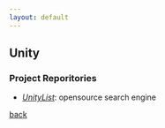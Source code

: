 ```yaml
---
layout: default
---
```


## Unity

### Project Reporitories

* _[UnityList](https://unitylist.com/)_: opensource search engine



[back](../)

